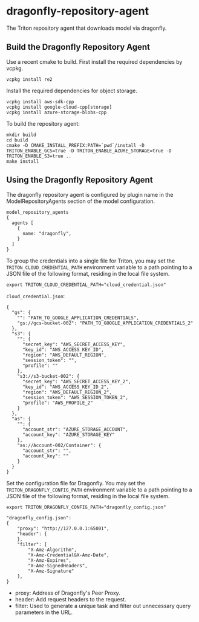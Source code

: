# dragonfly-repository-agent

The Triton repository agent that downloads model via dragonfly.

## Build the Dragonfly Repository Agent

Use a recent cmake to build. First install the required dependencies by vcpkg.

```shell
vcpkg install re2
```

Install the required dependencies for object storage.

```shell
vcpkg install aws-sdk-cpp
vcpkg install google-cloud-cpp[storage]
vcpkg install azure-storage-blobs-cpp
```

To build the repository agent:

<!-- markdownlint-disable -->

```shell
mkdir build
cd build
cmake -D CMAKE_INSTALL_PREFIX:PATH=`pwd`/install -D TRITON_ENABLE_GCS=true -D TRITON_ENABLE_AZURE_STORAGE=true -D TRITON_ENABLE_S3=true ..
make install
```

<!-- markdownlint-restore -->

## Using the Dragonfly Repository Agent

The dragonfly repository agent is configured by plugin name in the ModelRepositoryAgents section of the model configuration.

```shell
model_repository_agents
{
  agents [
    {
      name: "dragonfly",
    }
  ]
}
```

To group the credentials into a single file for Triton, you may set the `TRITON_CLOUD_CREDENTIAL_PATH` environment
variable to a path pointing to a JSON file of the following format, residing in the local file system.

```shell
export TRITON_CLOUD_CREDENTIAL_PATH="cloud_credential.json"
```

`cloud_credential.json`:

```shell
{
  "gs": {
    "": "PATH_TO_GOOGLE_APPLICATION_CREDENTIALS",
    "gs://gcs-bucket-002": "PATH_TO_GOOGLE_APPLICATION_CREDENTIALS_2"
  },
  "s3": {
    "": {
      "secret_key": "AWS_SECRET_ACCESS_KEY",
      "key_id": "AWS_ACCESS_KEY_ID",
      "region": "AWS_DEFAULT_REGION",
      "session_token": "",
      "profile": ""
    },
    "s3://s3-bucket-002": {
      "secret_key": "AWS_SECRET_ACCESS_KEY_2",
      "key_id": "AWS_ACCESS_KEY_ID_2",
      "region": "AWS_DEFAULT_REGION_2",
      "session_token": "AWS_SESSION_TOKEN_2",
      "profile": "AWS_PROFILE_2"
    }
  },
  "as": {
    "": {
      "account_str": "AZURE_STORAGE_ACCOUNT",
      "account_key": "AZURE_STORAGE_KEY"
    },
    "as://Account-002/Container": {
      "account_str": "",
      "account_key": ""
    }
  }
}
```

Set the configuration file for Dragonfly. You may set the `TRITON_DRAGONFLY_CONFIG_PATH` environment variable
to a path pointing to a JSON file of the following format, residing in the local file system.

```shell
export TRITON_DRAGONFLY_CONFIG_PATH="dragonfly_config.json"
```

```shell
"dragonfly_config.json":
{
	"proxy": "http://127.0.0.1:65001",
	"header": {
	},
	"filter": [
		"X-Amz-Algorithm",
		"X-Amz-Credential&X-Amz-Date",
		"X-Amz-Expires",
		"X-Amz-SignedHeaders",
		"X-Amz-Signature"
	],
}
```

- proxy: Address of Dragonfly's Peer Proxy.
- header: Add request headers to the request.
- filter: Used to generate a unique task and filter out unnecessary query parameters in the URL.

